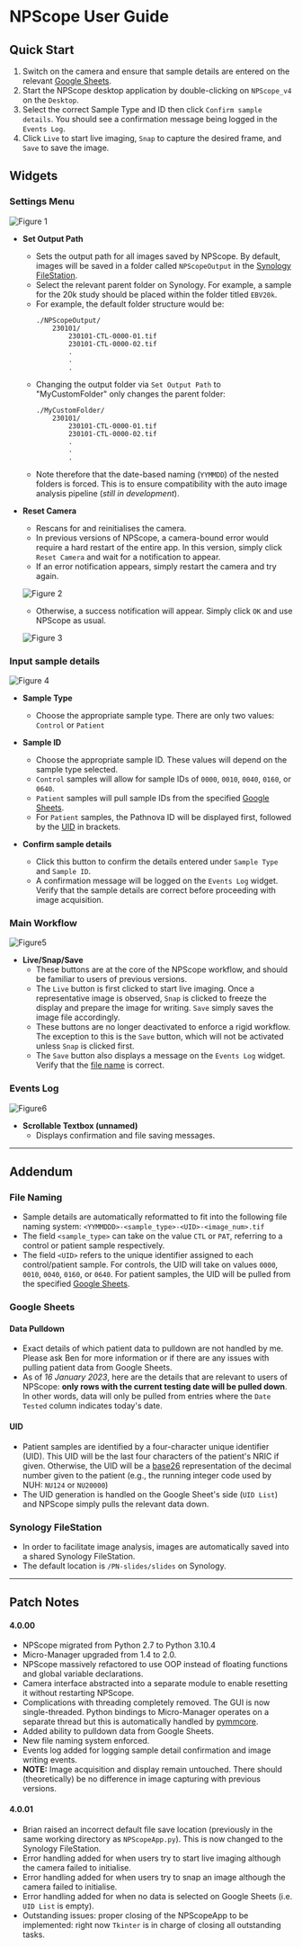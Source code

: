 <!---
@author: AaronYong179
@email: aaronyong7922@gmail.com; aaronyong@pathnova.com
--->

# NPScope User Guide

## Quick Start

1) Switch on the camera and ensure that sample details are entered on the relevant [Google Sheets](#Google-Sheets).
2) Start the NPScope desktop application by double-clicking on `NPScope_v4` on the `Desktop`.
3) Select the correct Sample Type and ID then click `Confirm sample details`. You should see a confirmation message being logged in the `Events Log`.
4) Click `Live` to start live imaging, `Snap` to capture the desired frame, and `Save` to save the image.


## Widgets
### Settings Menu
![Figure 1](https://drive.google.com/uc?export=view&id=1qTmxGxSTu6D6TYuqCXuHfwcgYYf7KS9W)
- **Set Output Path**
    - Sets the output path for all images saved by NPScope. By default, images will be saved in a folder called `NPScopeOutput` in the [Synology FileStation](#Synology-FileStation).
    - Select the relevant parent folder on Synology. For example, a sample for the 20k study should be placed within the folder titled `EBV20k`.
    - For example, the default folder structure would be:
        ```
        ./NPScopeOutput/
            230101/
                230101-CTL-0000-01.tif
                230101-CTL-0000-02.tif
                .
                .
                .
        ```
    - Changing the output folder via `Set Output Path` to "MyCustomFolder" only changes the parent folder:
        ```
        ./MyCustomFolder/
            230101/
                230101-CTL-0000-01.tif
                230101-CTL-0000-02.tif
                .
                .
                .
        ```
    - Note therefore that the date-based naming (`YYMMDD`) of the nested folders is forced. This is to ensure compatibility with the auto image analysis pipeline (_still in development_).

- **Reset Camera**
    - Rescans for and reinitialises the camera.
    - In previous versions of NPScope, a camera-bound error would require a hard restart of the entire app. In this version, simply click `Reset Camera` and wait for a notification to appear.
    - If an error notification appears, simply restart the camera and try again.
    
    ![Figure 2](https://drive.google.com/uc?export=view&id=1Y0HOT_fPhshXNVcc7MkGUAmB9FZRdwnW)
    - Otherwise, a success notification will appear. Simply click `OK` and use NPScope as usual.
    
    ![Figure 3](https://drive.google.com/uc?export=view&id=1onVE3-1mEHPISVhebf_KQ-evcjqvznGZ)

### Input sample details
![Figure 4](https://drive.google.com/uc?export=view&id=1_9R7NxpD0J-7Ln4egbNzJhSoq4LcmDgv)
- **Sample Type**
    - Choose the appropriate sample type. There are only two values: `Control` or `Patient`
- **Sample ID**
    - Choose the appropriate sample ID. These values will depend on the sample type selected.
    - `Control` samples will allow for sample IDs of `0000`, `0010`, `0040`, `0160`, or `0640`.
    - `Patient` samples will pull sample IDs from the specified [Google Sheets](#Google-Sheets).
    - For `Patient` samples, the Pathnova ID will be displayed first, followed by the [UID](#Google-Sheets) in brackets.


- **Confirm sample details**
    - Click this button to confirm the details entered under `Sample Type` and `Sample ID`.
    - A confirmation message will be logged on the `Events Log` widget. Verify that the sample details are correct before proceeding with image acquisition.


### Main Workflow
![Figure5](https://drive.google.com/uc?export=view&id=1ssDMU1ZHW5G7_QzuO30yU6yoElNRXGEg)
- **Live/Snap/Save**
    - These buttons are at the core of the NPScope workflow, and should be familiar to users of previous versions. 
    - The `Live` button is first clicked to start live imaging. Once a representative image is observed, `Snap` is clicked to freeze the display and prepare the image for writing. `Save` simply saves the image file accordingly.
    - These buttons are no longer deactivated to enforce a rigid workflow. The exception to this is the `Save` button, which will not be activated unless `Snap` is clicked first.
    - The `Save` button also displays a message on the `Events Log` widget. Verify that the [file name](#File-Naming) is correct.

### Events Log
![Figure6](https://drive.google.com/uc?export=view&id=1lWbvKmyOHjpE8s27W05HP0ZwlXC2ctMu)
- **Scrollable Textbox (unnamed)**
    - Displays confirmation and file saving messages.

---
## Addendum
### File Naming
- Sample details are automatically reformatted to fit into the following file naming system:
`<YYMMDDD>-<sample_type>-<UID>-<image_num>.tif`
- The field `<sample_type>` can take on the value `CTL` or `PAT`, referring to a control or patient sample respectively.
- The field `<UID>` refers to the unique identifier assigned to each control/patient sample. For controls, the UID will take on values `0000`, `0010`, `0040`, `0160`, or `0640`. For patient samples, the UID will be pulled from the specified [Google Sheets](#Google-Sheets).

### Google Sheets

#### Data Pulldown
- Exact details of which patient data to pulldown are not handled by me. Please ask Ben for more information or if there are any issues with pulling patient data from Google Sheets.
- As of _16 January 2023_, here are the details that are relevant to users of NPScope: **only rows with the current testing date will be pulled down**. In other words, data will only be pulled from entries where the `Date Tested` column indicates today's date.

#### UID
- Patient samples are identified by a four-character unique identifier (UID). This UID will be the last four characters of the patient's NRIC if given. Otherwise, the UID will be a [base26](https://www.translatorscafe.com/unit-converter/en-US/numbers/3-29/decimal-base-26/) representation of the decimal number given to the patient (e.g., the running integer code used by NUH: `NU124` or `NU20000`)
- The UID generation is handled on the Google Sheet's side (`UID List`) and NPScope simply pulls the relevant data down. 



### Synology FileStation
- In order to facilitate image analysis, images are automatically saved into a shared Synology FileStation.
- The default location is `/PN-slides/slides` on Synology.


---
## Patch Notes
#### 4.0.00
- NPScope migrated from Python 2.7 to Python 3.10.4
- Micro-Manager upgraded from 1.4 to 2.0.
- NPScope massively refactored to use OOP instead of floating functions and global variable declarations.
- Camera interface abstracted into a separate module to enable resetting it without restarting NPScope.
- Complications with threading completely removed. The GUI is now single-threaded. Python bindings to Micro-Manager operates on a separate thread but this is automatically handled by [pymmcore](https://github.com/micro-manager/pymmcore).
- Added ability to pulldown data from Google Sheets.
- New file naming system enforced.
- Events log added for logging sample detail confirmation and image writing events.
- **NOTE:** Image acquisition and display remain untouched. There should (theoretically) be no difference in image capturing with previous versions.


#### 4.0.01
- Brian raised an incorrect default file save location (previously in the same working directory as `NPScopeApp.py`). This is now changed to the Synology FileStation.
- Error handling added for when users try to start live imaging although the camera failed to initialise.
- Error handling added for when users try to snap an image although the camera failed to initialise.
- Error handling added for when no data is selected on Google Sheets (i.e. `UID List` is empty).
- Outstanding issues: proper closing of the NPScopeApp to be implemented: right now `Tkinter` is in charge of closing all outstanding tasks. 